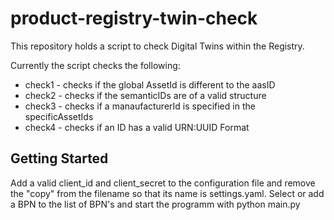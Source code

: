 # product-registry-twin-check

This repository holds a script to check Digital Twins within the Registry.

Currently the script checks the following:

* check1 - checks if the global AssetId is different to the aasID
* check2 - checks if the semanticIDs are of a valid structure
* check3 - checks if a manaufacturerId is specified in the specificAssetIds
* check4 - checks if an ID has a valid URN:UUID Format

## Getting Started

Add a valid client_id and client_secret to the configuration file and remove the "copy" from the filename so that its name is settings.yaml.
Select or add a BPN to the list of BPN's and start the programm with python main.py
